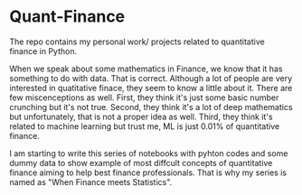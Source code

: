 # Quant-Finance
The repo contains my personal work/ projects related to quantitative finance in Python. 

When we speak about some mathematics in Finance, we know that it has something to do with data. That is correct. Although a lot of people are very interested in quatitative finace, they seem to know a little about it. There are few miscenceptions as well. First, they think it's just some basic number crunching but it's not true. Second, they think it's a lot of deep mathematics but unfortunately, that is not a proper idea as well. Third, they think it's related to machine learning but trust me, ML is just 0.01% of quantitative finance.

I am starting to write this series of notebooks with pyhton codes and some dummy data to show example of most diffcult concepts of quantitative finance aiming to help best finance professionals. That is why my series is named as "When Finance meets Statistics".
